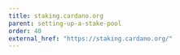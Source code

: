```yaml
---
title: staking.cardano.org
parent: setting-up-a-stake-pool
order: 40
external_href: "https://staking.cardano.org/"
---
```


